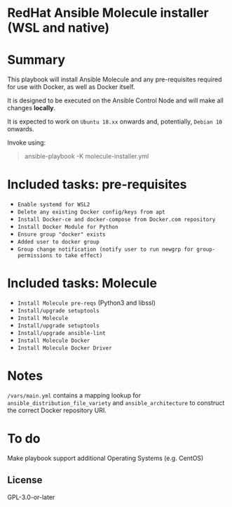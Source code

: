 # RedHat Ansible Molecule installer (WSL and native)

# Summary

This playbook will install Ansible Molecule and any pre-requisites required for use with Docker, as well as Docker itself.

It is designed to be executed on the Ansible Control Node and will make all changes **locally**.

It is expected to work on `Ubuntu 18.xx` onwards and, potentially, `Debian 10` onwards.

Invoke using:

> ansible-playbook -K molecule-installer.yml

# Included tasks: pre-requisites
- `Enable systemd for WSL2`
- `Delete any existing Docker config/keys from apt`
- `Install Docker-ce and docker-compose from Docker.com repository`
- `Install Docker Module for Python`
- `Ensure group "docker" exists`
- `Added user to docker group`
- `Group change notification (notify user to run newgrp for group-permissions to take effect)`

# Included tasks: Molecule
- `Install Molecule pre-reqs` (Python3 and libssl)
- `Install/upgrade setuptools`
- `Install Molecule`
- `Install/upgrade setuptools`
- `Install/upgrade ansible-lint`
- `Install Molecule Docker`
- `Install Molecule Docker Driver`

# Notes

`/vars/main.yml` contains a mapping lookup for `ansible_distribution_file_variety` and `ansible_architecture` to construct the correct Docker repository URI.

# To do

Make playbook support additional Operating Systems (e.g. CentOS)

## License
GPL-3.0-or-later